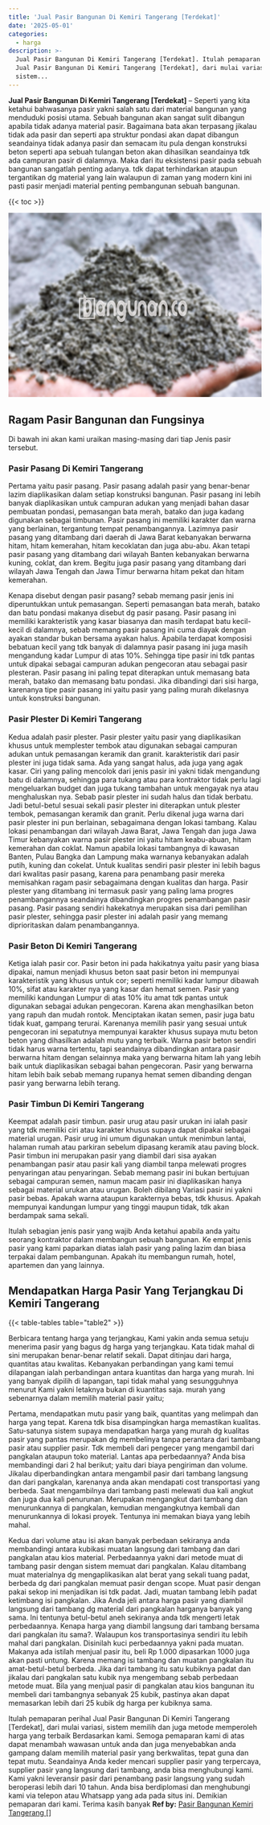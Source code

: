 ```yaml
---
title: 'Jual Pasir Bangunan Di Kemiri Tangerang [Terdekat]'
date: '2025-05-01'
categories:
  - harga
description: >-
  Jual Pasir Bangunan Di Kemiri Tangerang [Terdekat]. Itulah pemaparan perihal
  Jual Pasir Bangunan Di Kemiri Tangerang [Terdekat], dari mulai variasi,
  sistem...
---
```


**Jual Pasir Bangunan Di Kemiri Tangerang \[Terdekat\]** – Seperti yang kita ketahui bahwasanya pasir yakni salah satu dari material bangunan yang menduduki posisi utama. Sebuah bangunan akan sangat sulit dibangun apabila tidak adanya material pasir. Bagaimana bata akan terpasang jikalau tidak ada pasir dan seperti apa struktur pondasi akan dapat dibangun seandainya tidak adanya pasir dan semacam itu pula dengan konstruksi beton seperti apa sebuah tulangan beton akan dihasilkan seandainya tdk ada campuran pasir di dalamnya. Maka dari itu eksistensi pasir pada sebuah bangunan sangatlah penting adanya. tdk dapat terhindarkan ataupun tergantikan dg material yang lain walaupun di zaman yang modern kini ini pasti pasir menjadi material penting pembangunan sebuah bangunan.

{{< toc >}}

![Jual Pasir Bangunan Di Kemiri Tangerang [Terdekat]](/images/jual-pasir-bangunan-53.png)

## Ragam Pasir Bangunan dan Fungsinya

Di bawah ini akan kami uraikan masing-masing dari tiap Jenis pasir tersebut.

### Pasir Pasang Di Kemiri Tangerang

Pertama yaitu pasir pasang. Pasir pasang adalah pasir yang benar-benar lazim diaplikasikan dalam setiap konstruksi bangunan. Pasir pasang ini lebih banyak diaplikasikan untuk campuran adukan yang menjadi bahan dasar pembuatan pondasi, pemasangan bata merah, batako dan juga kadang digunakan sebagai timbunan. Pasir pasang ini memiliki karakter dan warna yang berlainan, tergantung tempat penambangannya. Lazimnya pasir pasang yang ditambang dari daerah di Jawa Barat kebanyakan berwarna hitam, hitam kemerahan, hitam kecoklatan dan juga abu-abu. Akan tetapi pasir pasang yang ditambang dari wilayah Banten kebanyakan berwarna kuning, coklat, dan krem. Begitu juga pasir pasang yang ditambang dari wilayah Jawa Tengah dan Jawa Timur berwarna hitam pekat dan hitam kemerahan.

Kenapa disebut dengan pasir pasang? sebab memang pasir jenis ini diperuntukkan untuk pemasangan. Seperti pemasangan bata merah, batako dan batu pondasi makanya disebut dg pasir pasang. Pasir pasang ini memiliki karakteristik yang kasar biasanya dan masih terdapat batu kecil-kecil di dalamnya, sebab memang pasir pasang ini cuma diayak dengan ayakan standar bukan bersama ayakan halus. Apabila terdapat komposisi bebatuan kecil yang tdk banyak di dalamnya pasir pasang ini juga masih mengandung kadar Lumpur di atas 10%. Sehingga tipe pasir ini tdk pantas untuk dipakai sebagai campuran adukan pengecoran atau sebagai pasir plesteran. Pasir pasang ini paling tepat diterapkan untuk memasang bata merah, batako dan memasang batu pondasi. Jika dibandingi dari sisi harga, karenanya tipe pasir pasang ini yaitu pasir yang paling murah dikelasnya untuk konstruksi bangunan.

### Pasir Plester Di Kemiri Tangerang

Kedua adalah pasir plester. Pasir plester yaitu pasir yang diaplikasikan khusus untuk memplester tembok atau digunakan sebagai campuran adukan untuk pemasangan keramik dan granit. karakteristik dari pasir plester ini juga tidak sama. Ada yang sangat halus, ada juga yang agak kasar. Ciri yang paling mencolok dari jenis pasir ini yakni tidak mengandung batu di dalamnya, sehingga para tukang atau para kontraktor tidak perlu lagi mengeluarkan budget dan juga tukang tambahan untuk mengayak nya atau menghaluskan nya. Sebab pasir plester ini sudah halus dan tidak berbatu. Jadi betul-betul sesuai sekali pasir plester ini diterapkan untuk plester tembok, pemasangan keramik dan granit. Perlu dikenal juga warna dari pasir plester ini pun berlainan, sebagaimana dengan lokasi tambang. Kalau lokasi penambangan dari wilayah Jawa Barat, Jawa Tengah dan juga Jawa Timur kebanyakan warna pasir plester ini yaitu hitam keabu-abuan, hitam kemerahan dan coklat. Namun apabila lokasi tambangnya di kawasan Banten, Pulau Bangka dan Lampung maka warnanya kebanyakan adalah putih, kuning dan cokelat. Untuk kualitas sendiri pasir plester ini lebih bagus dari kwalitas pasir pasang, karena para penambang pasir mereka memisahkan ragam pasir sebagaimana dengan kualitas dan harga. Pasir plester yang ditambang ini termasuk pasir yang paling lama progres penambangannya seandainya dibandingkan progres penambangan pasir pasang. Pasir pasang sendiri hakekatnya merupakan sisa dari pemilihan pasir plester, sehingga pasir plester ini adalah pasir yang memang diprioritaskan dalam penambangannya.

### Pasir Beton Di Kemiri Tangerang

Ketiga ialah pasir cor. Pasir beton ini pada hakikatnya yaitu pasir yang biasa dipakai, namun menjadi khusus beton saat pasir beton ini mempunyai karakteristik yang khusus untuk cor; seperti memiliki kadar lumpur dibawah 10%, sifat atau karakter nya yang kasar dan hemat semen. Pasir yang memiliki kandungan Lumpur di atas 10% itu amat tdk pantas untuk digunakan sebagai adukan pengecoran. Karena akan menghasilkan beton yang rapuh dan mudah rontok. Menciptakan ikatan semen, pasir juga batu tidak kuat, gampang terurai. Karenanya memilih pasir yang sesuai untuk pengecoran ini sepatutnya mempunyai karakter khusus supaya mutu beton beton yang dihasilkan adalah mutu yang terbaik. Warna pasir beton sendiri tidak harus warna tertentu, tapi seandainya dibandingkan antara pasir berwarna hitam dengan selainnya maka yang berwarna hitam lah yang lebih baik untuk diaplikasikan sebagai bahan pengecoran. Pasir yang berwarna hitam lebih baik sebab memang rupanya hemat semen dibanding dengan pasir yang berwarna lebih terang.

### Pasir Timbun Di Kemiri Tangerang

Keempat adalah pasir timbun. pasir urug atau pasir urukan ini ialah pasir yang tdk memiliki ciri atau karakter khusus supaya dapat dipakai sebagai material urugan. Pasir urug ini umum digunakan untuk menimbun lantai, halaman rumah atau parkiran sebelum dipasang keramik atau paving block. Pasir timbun ini merupakan pasir yang diambil dari sisa ayakan penambangan pasir atau pasir kali yang diambil tanpa melewati progres penyaringan atau penyaringan. Sebab memang pasir ini bukan bertujuan sebagai campuran semen, namun macam pasir ini diaplikasikan hanya sebagai material urukan atau urugan. Boleh dibilang Variasi pasir ini yakni pasir bebas. Apakah warna ataupun karakternya bebas, tdk khusus. Apakah mempunyai kandungan lumpur yang tinggi maupun tidak, tdk akan berdampak sama sekali.

Itulah sebagian jenis pasir yang wajib Anda ketahui apabila anda yaitu seorang kontraktor dalam membangun sebuah bangunan. Ke empat jenis pasir yang kami paparkan diatas ialah pasir yang paling lazim dan biasa terpakai dalam pembangunan. Apakah itu membangun rumah, hotel, apartemen dan yang lainnya.

## Mendapatkan Harga Pasir Yang Terjangkau Di Kemiri Tangerang

{{< table-tables table="table2" >}}

Berbicara tentang harga yang terjangkau, Kami yakin anda semua setuju menerima pasir yang bagus dg harga yang terjangkau. Kata tidak mahal di sini merupakan benar-benar relatif sekali. Dapat ditinjau dari harga, quantitas atau kwalitas. Kebanyakan perbandingan yang kami temui dilapangan ialah perbandingan antara kuantitas dan harga yang murah. Ini yang banyak dipilih di lapangan, tapi tidak mahal yang sesungguhnya menurut Kami yakni letaknya bukan di kuantitas saja. murah yang sebenarnya dalam memilih material pasir yaitu;

Pertama, mendapatkan mutu pasir yang baik, quantitas yang melimpah dan harga yang tepat. Karena tdk bisa disampingkan harga memastikan kualitas. Satu-satunya sistem supaya mendapatkan harga yang murah dg kualitas pasir yang pantas merupakan dg membelinya tanpa perantara dari tambang pasir atau supplier pasir. Tdk membeli dari pengecer yang mengambil dari pangkalan ataupun toko material. Lantas apa perbedaannya? Anda bisa membandingi dari 2 hal berikut; yaitu dari biaya pengiriman dan volume. Jikalau diperbandingkan antara mengambil pasir dari tambang langsung dan dari pangkalan, karenanya anda akan mendapati cost transportasi yang berbeda. Saat mengambilnya dari tambang pasti melewati dua kali angkut dan juga dua kali penurunan. Merupakan mengangkut dari tambang dan menurunkannya di pangkalan, kemudian mengangkutnya kembali dan menurunkannya di lokasi proyek. Tentunya ini memakan biaya yang lebih mahal.

Kedua dari volume atau isi akan banyak perbedaan sekiranya anda membandingi antara kubikasi muatan langsung dari tambang dan dari pangkalan atau kios material. Perbedaannya yakni dari metode muat di tambang pasir dengan sistem memuat dari pangkalan. Kalau ditambang muat materialnya dg mengaplikasikan alat berat yang sekali tuang padat, berbeda dg dari pangkalan memuat pasir dengan scope. Muat pasir dengan pakai sekop ini menjadikan isi tdk padat. Jadi, muatan tambang lebih padat ketimbang isi pangkalan. Jika Anda jeli antara harga pasir yang diambil langsung dari tambang dg material dari pangkalan harganya banyak yang sama. Ini tentunya betul-betul aneh sekiranya anda tdk mengerti letak perbedaannya. Kenapa harga yang diambil langsung dari tambang bersama dari pangkalan itu sama?. Walaupun kos transportasinya sendiri itu lebih mahal dari pangkalan. Disinilah kuci perbedaannya yakni pada muatan. Makanya ada istilah menjual pasir itu, beli Rp 1.000 dipasarkan 1000 juga akan pasti untung. Karena memang isi tambang dan muatan pangkalan itu amat-betul-betul berbeda. Jika dari tambang itu satu kubiknya padat dan jikalau dari pangkalan satu kubik nya mengembang sebab perbedaan metode muat. Bila yang menjual pasir di pangkalan atau kios bangunan itu membeli dari tambangnya sebanyak 25 kubik, pastinya akan dapat memasarkan lebih dari 25 kubik dg harga per kubiknya sama.

Itulah pemaparan perihal Jual Pasir Bangunan Di Kemiri Tangerang \[Terdekat\], dari mulai variasi, sistem memilih dan juga metode memperoleh harga yang terbaik Berdasarkan kami. Semoga pemaparan kami di atas dapat menambah wawasan untuk anda dan juga menyebabkan anda gampang dalam memilih material pasir yang berkwalitas, tepat guna dan tepat mutu. Seandainya Anda keder mencari supplier pasir yang terpercaya, supplier pasir yang langsung dari tambang, anda bisa menghubungi kami. Kami yakni leveransir pasir dari penambang pasir langsung yang sudah beroperasi lebih dari 10 tahun. Anda bisa berdiplomasi dan menghubungi kami via telepon atau Whatsapp yang ada pada situs ini. Demikian pemaparan dari kami. Terima kasih banyak
**Ref by:** [Pasir Bangunan Kemiri Tangerang []](https://id.wikipedia.org/wiki/Pasir)
